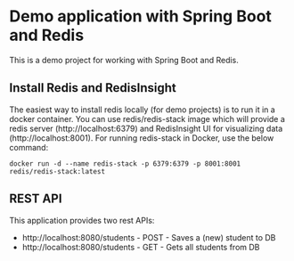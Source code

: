 # Demo application with Spring Boot and Redis 

This is a demo project for working with Spring Boot and Redis.

## Install Redis and RedisInsight
The easiest way to install redis locally (for demo projects) is to run it in a docker container. 
You can use redis/redis-stack image which will provide a redis server (http://localhost:6379) 
and RedisInsight UI for visualizing data (http://localhost:8001).
For running redis-stack in Docker, use the below command:

`docker run -d --name redis-stack -p 6379:6379 -p 8001:8001 redis/redis-stack:latest`

## REST API
This application provides two rest APIs:
* http://localhost:8080/students - POST - Saves a (new) student to DB
* http://localhost:8080/students - GET - Gets all students from DB